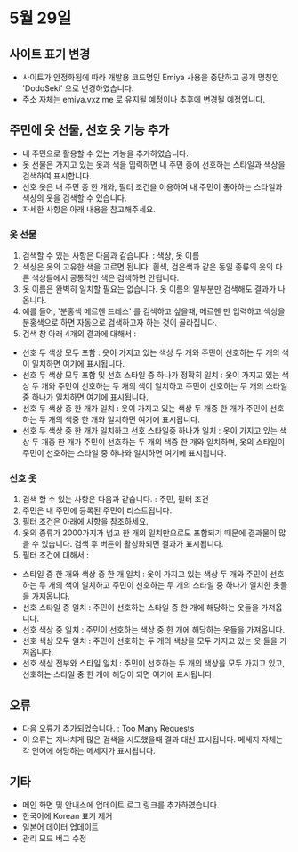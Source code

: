 # 5월 29일

## 사이트 표기 변경
 - 사이트가 안정화됨에 따라 개발용 코드명인 Emiya 사용을 중단하고 공개 명칭인 'DodoSeki' 으로 변경하였습니다.
 - 주소 자체는 emiya.vxz.me 로 유지될 예정이나 추후에 변경될 예정입니다.
## 주민에 옷 선물, 선호 옷 기능 추가
 - 내 주민으로 활용할 수 있는 기능을 추가하였습니다. 
 - 옷 선물은 가지고 있는 옷과 색을 입력하면 내 주민 중에 선호하는 스타일과 색상을 검색하여 표시합니다.
 - 선호 옷은 내 주민 중 한 개와, 필터 조건을 이용하여 내 주민이 좋아하는 스타일과 색상의 옷을 검색할 수 있습니다.
 - 자세한 사항은 아래 내용을 참고해주세요.
 ### 옷 선물
 1. 검색할 수 있는 사항은 다음과 같습니다. : 색상, 옷 이름
 2. 색상은 옷의 고유한 색을 고르면 됩니다. 흰색, 검은색과 같은 동일 종류의 옷의 다른 색상들에서 공통적인 색은 검색하면 안됩니다.
 3. 옷 이름은 완벽히 일치할 필요는 없습니다. 옷 이름의 일부분만 검색해도 결과가 나옵니다.
 4. 예를 들어, '분홍색 메르헨 드레스' 를 검색하고 싶을때, 메르헨 만 입력하고 색상을 분홍색으로 하면 자동으로 검색하고자 하는 것이 골라집니다.
 5. 검색 창 아래 4개의 결과에 대해서 : 
  - 선호 두 색상 모두 포함 : 옷이 가지고 있는 색상 두 개와 주민이 선호하는 두 개의 색이 일치하면 여기에 표시됩니다.
  - 선호 두 색상 모두 포함 및 선호 스타일 중 하나가 정확히 일치 : 옷이 가지고 있는 색상 두 개와 주민이 선호하는 두 개의 색이 일치하고 주민이 선호하는 두 개의 스타일 중 하나가 일치하면 여기에 표시됩니다.
  - 선호 두 색상 중 한 개가 일치 : 옷이 가지고 있는 색상 두 개중 한 개가 주민이 선호하는 두 개의 색중 한 개와 일치하면 여기에 표시됩니다.
  - 선호 두 색상 중 한 개가 일치하고 선호 스타일중 하나가 일치 : 옷이 가지고 있는 색상 두 개중 한 개가 주민이 선호하는 두 개의 색중 한 개와 일치하며, 옷의 스타일이 주민이 선호하는 스타일 중 하나와 일치하면 여기에 표시됩니다.
  ### 선호 옷
  1. 검색 할 수 있는 사항은 다음과 같습니다. : 주민, 필터 조건
  2. 주민은 내 주민에 등록된 주민이 리스트됩니다. 
  3. 필터 조건은 아래에 사항을 참조하세요.
  4. 옷의 종류가 2000가지가 넘고 한 개의 일치만으로도 포함되기 때문에 결과물이 많을 수 있습니다. 검색 후 버튼이 활성화되면 결과가 표시됩니다.
  5. 필터 조건에 대해서 : 
  - 스타일 중 한 개와 색상 중 한 개 일치 : 옷이 가지고 있는 색상 두 개와 주민이 선호하는 두 개의 색이 일치하고 주민이 선호하는 두 개의 스타일 중 하나가 일치한 옷들을 가져옵니다.
  - 선호 스타일 중 일치 : 주민이 선호하는 스타일 중 한 개에 해당하는 옷들을 가져옵니다.
  - 선호 색상 중 일치 : 주민이 선호하는 색상 중 한 개에 해당하는 옷들을 가져옵니다.
  - 선호 색상 모두 일치 : 주민이 선호하는 두 개의 색상을 모두 가지고 있는 옷 들을 가져옵니다.
  - 선호 색상 전부와 스타일 일치 : 주민이 선호하는 두 개의 색상을 모두 가지고 있고, 선호하는 스타일 중 한 개에 해당이 되면 여기에 표시됩니다.
## 오류
 - 다음 오류가 추가되었습니다. : Too Many Requests
 - 이 오류는 지나치게 많은 검색을 시도했을때 결과 대신 표시됩니다. 메세지 자체는 각 언어에 해당하는 메세지가 표시됩니다.
 
## 기타
 - 메인 화면 및 안내소에 업데이트 로그 링크를 추가하였습니다.
 - 한국어에 Korean 표기 제거
 - 일본어 데이터 업데이트
 - 관리 모드 버그 수정

 
